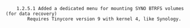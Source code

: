         1.2.5.1 Added a dedicated menu for mounting SYNO BTRFS volumes (for data recovery)
            Requires Tinycore version 9 with kernel 4, like Synology.
